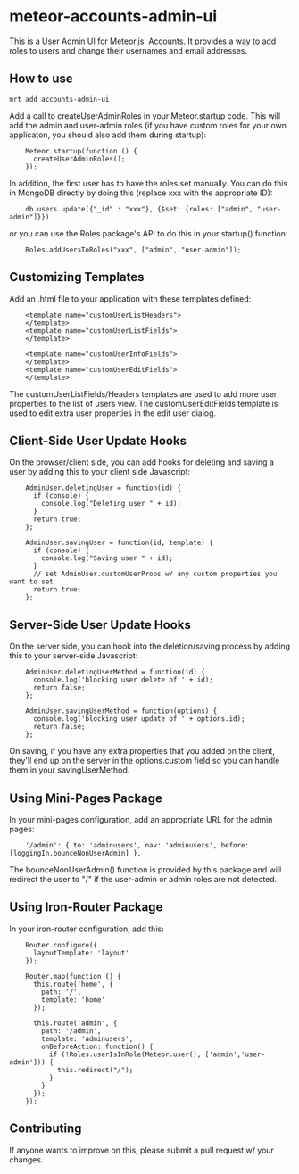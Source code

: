 meteor-accounts-admin-ui
=======================

This is a User Admin UI for Meteor.js' Accounts.  It provides a way to add roles to users and change their usernames and email addresses.

How to use
----------

	mrt add accounts-admin-ui
	
Add a call to createUserAdminRoles in your Meteor.startup code.
This will add the admin and user-admin roles (if you have custom roles for your
own applicaton, you should also add them during startup):

		Meteor.startup(function () {
		  createUserAdminRoles();
		});

In addition, the first user has to have the roles set manually.  You can do this in
MongoDB directly by doing this (replace xxx with the appropriate ID):

		db.users.update({"_id" : "xxx"}, {$set: {roles: ["admin", "user-admin"]}})

or you can use the Roles package's API to do this in your startup() function:

		Roles.addUsersToRoles("xxx", ["admin", "user-admin"]);


Customizing Templates
---------------------

Add an .html file to your application with these templates defined:

		<template name="customUserListHeaders">
		</template>
		<template name="customUserListFields">
		</template>

		<template name="customUserInfoFields">
		</template>
		<template name="customUserEditFields">
		</template>

The customUserListFields/Headers templates are used to add more user properties
to the list of users view.
The customUserEditFields template is used to edit extra user properties in the
edit user dialog.

Client-Side User Update Hooks
-----------------------------

On the browser/client side, you can add hooks for deleting and saving a user
by adding this to your client side Javascript:

		AdminUser.deletingUser = function(id) {
		  if (console) {
		    console.log("Deleting user " + id);
		  }
		  return true;
		};

		AdminUser.savingUser = function(id, template) {
		  if (console) {
		    console.log("Saving user " + id);
		  }
		  // set AdminUser.customUserProps w/ any custom properties you want to set
		  return true;
		};

Server-Side User Update Hooks
-----------------------------

On the server side, you can hook into the deletion/saving process by adding
this to your server-side Javascript:

		AdminUser.deletingUserMethod = function(id) {
		  console.log('blocking user delete of ' + id);
		  return false;
		};

		AdminUser.savingUserMethod = function(options) {
		  console.log('blocking user update of ' + options.id);
		  return false;
		};

On saving, if you have any extra properties that you added on the client, they'll
end up on the server in the options.custom field so you can handle them in your
savingUserMethod.

Using Mini-Pages Package
---------------------------

In your mini-pages configuration, add an appropriate URL for the admin pages:

		'/admin': { to: 'adminusers', nav: 'adminusers', before: [loggingIn,bounceNonUserAdmin] },

The bounceNonUserAdmin() function is provided by this package and will redirect
the user to "/" if the user-admin or admin roles are not detected.

Using Iron-Router Package
-------------------------

In your iron-router configuration, add this:

		Router.configure({
		  layoutTemplate: 'layout'
		});

		Router.map(function () {
		  this.route('home', {
		    path: '/',
		    template: 'home'
		  });

		  this.route('admin', {
		    path: '/admin',
		    template: 'adminusers',
		    onBeforeAction: function() {
		      if (!Roles.userIsInRole(Meteor.user(), ['admin','user-admin'])) {
		        this.redirect("/");
		      }
		    }
		  });
		});


Contributing
------------

If anyone wants to improve on this, please submit a pull request w/ your changes.
